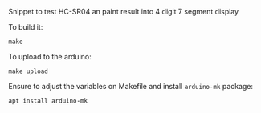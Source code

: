 Snippet to test HC-SR04 an paint result into 4 digit 7 segment display

To build it:

    make

To upload to the arduino:

    make upload

Ensure to adjust the variables on Makefile and install `arduino-mk` package:

    apt install arduino-mk
